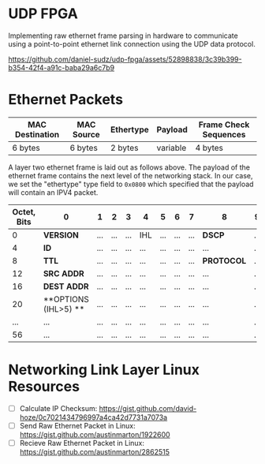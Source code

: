 # UDP FPGA

Implementing raw ethernet frame parsing in hardware to communicate using a point-to-point ethernet link connection using the UDP data protocol.

https://github.com/daniel-sudz/udp-fpga/assets/52898838/3c39b399-b354-42f4-a91c-baba29a6c7b9

# Ethernet Packets

| **MAC Destination** | **MAC Source** | **Ethertype** | **Payload** | **Frame Check Sequences** |
| ------------------------- | -------------------- | ------------------- | ----------------- | ------------------------------- |
| 6 bytes                   | 6 bytes              | 2 bytes             | variable          | 4 bytes                         |

A layer two ethernet frame is laid out as follows above. The payload of the ethernet frame contains the next level of the networking stack. In our case, we set the "ethertype" type field to `0x0800` which specified that the payload will contain an IPV4 packet. 

| Octet, Bits | 0               | 1   | 2   | 3   | 4   | 5   | 6   | 7   | 8        | 9   | 10  | 11  | 12  | 13  | 14  | 15  | 16       | 17  | 18  | 19   | 20  | 21  | 22  | 23  | 24  | 25  | 26  | 27  | 28  | 29  | 30  | 31  |
| ----------- | --------------- | --- | --- | --- | --- | --- | --- | --- | -------- | --- | --- | --- | --- | --- | --- | --- | -------- | --- | --- | ---- | --- | --- | --- | --- | --- | --- | --- | --- | --- | --- | --- | --- |
| 0           | **VERSION**         | ...  | ...  | ...  | IHL | ...  | ...  | ...  | **DSCP**     | ...  | ...  | ...  | ...  | ...  | **ECN** | ...  | **LEN**      | ...  | ...  | ...   | ...  | ...  | ...  | ...  | ...  | ...  | ...  | ...  | ...  | ...  | ...  | ...  |
| 4           | **ID**              | ...  | ...  | ...  | ...  | ...  | ...  | ...  | ...       | ...  | ...  | ...  | ...  | ...  | ...  | ...  | **FLAGS**    | ...  | ...  | **FRAG** | ...  | ...  | ...  | ...  | ...  | ...  | ...  | ...  | ...  | ...  | ...  | ...  |
| 8           | **TTL**             | ...  | ...  | ...  | ...  | ...  | ...  | ...  | **PROTOCOL** | ...  | ...  | ...  | ...  | ...  | ...  | ...  | **CHECKSUM** | ...  | ...  | ...   | ...  | ...  | ...  | ...  | ...  | ...  | ...  | ...  | ...  | ...  | ...  | ...  |
| 12          | **SRC** **ADDR**        | ...  | ...  | ...  | ...  | ...  | ...  | ...  | ...       | ...  | ...  | ...  | ...  | ...  | ...  | ...  | ...       | ...  | ...  | ...   | ...  | ...  | ...  | ...  | ...  | ...  | ...  | ...  | ...  | ...  | ...  | ...  |
| 16          | **DEST** **ADDR**       | ...  | ...  | ...  | ...  | ...  | ...  | ...  | ...       | ...  | ...  | ...  | ...  | ...  | ...  | ...  | ...       | ...  | ...  | ...   | ...  | ...  | ...  | ...  | ...  | ...  | ...  | ...  | ...  | ...  | ...  | ...  |
| 20          | **OPTIONS (IHL>5) **| ... | ... | ... | ... | ... | ... | ... | ...      | ... | ... | ... | ... | ... | ... | ... | ...      | ... | ... | ...  | ... | ... | ... | ... | ... | ... | ... | ... | ... | ... | ... | ... |
| ...         | ...             | ... | ... | ... | ... | ... | ... | ... | ...      | ... | ... | ... | ... | ... | ... | ... | ...      | ... | ... | ...  | ... | ... | ... | ... | ... | ... | ... | ... | ... | ... | ... | ... |
| 56          | ...             | ... | ... | ... | ... | ... | ... | ... | ...      | ... | ... | ... | ... | ... | ... | ... | ...      | ... | ... | ...  | ... | ... | ... | ... | ... | ... | ... | ... | ... | ... | ... | ... |

# Networking Link Layer Linux Resources

- [ ] Calculate IP Checksum: https://gist.github.com/david-hoze/0c7021434796997a4ca42d7731a7073a
- [ ] Send Raw Ethernet Packet in Linux: https://gist.github.com/austinmarton/1922600
- [ ] Recieve Raw Ethernet Packet in Linux: https://gist.github.com/austinmarton/2862515
